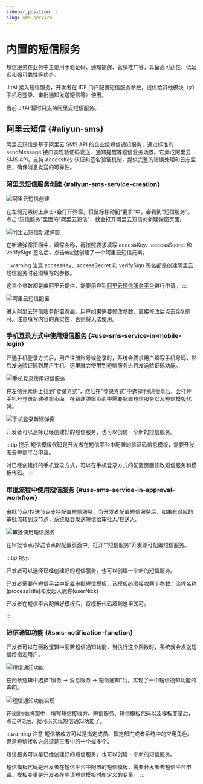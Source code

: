 ```yaml
---
sidebar_position: 3
slug: sms-service
---
```


# 内置的短信服务
短信服务在业务中主要用于验证码、通知提醒、营销推广等，具备高可达性、低延迟和强可靠性等优势。

JitAi 接入短信服务，开发者在 IDE 门户配置短信服务参数，提供给其他模块（如手机号登录、审批通知发送短信等）使用。

当前 JitAi 暂时只支持阿里云短信服务。

## 阿里云短信 {#aliyun-sms}
阿里云短信是基于阿里云 SMS API 的企业级短信通知服务，通过标准的 sendMessage 接口实现验证码发送、通知提醒等短信业务场景。它集成阿里云 SMS API，支持 AccessKey 认证和签名验证机制，提供完整的错误处理和日志监控，确保消息发送的可靠性。

### 阿里云短信服务创建 {#aliyun-sms-service-creation}
![阿里云短信创建](./img/3/sms_2025-08-28_09-56-36.png)

在左侧元素树上点击`+`会打开弹窗，将鼠标移动到“更多”中，会看到“短信服务”。点击“短信服务”里面的“阿里云短信”，就会打开阿里云短信的新建弹窗页面。

![阿里云短信新建弹窗](./img/3/sms_2025-08-28_09-59-22.png)

在新建弹窗页面中，填写名称，再按照要求填写 accessKey、accessSecret 和 verifySign 签名后，点击`确定`就创建了一个阿里云短信元素。

:::warning 注意
accessKey、accessSecret 和 verifySign 签名都是创建阿里云短信服务时必须填写的参数。

这三个参数都是由阿里云提供，需要用户到[阿里云短信服务平台](https://help.aliyun.com/zh/sms/)进行申请。
:::

![阿里云短信配置](./img/3/sms_2025-08-28_10-20-49.png)

进入阿里云短信服务配置页面。用户如果需要修改参数，直接修改后点击`保存`即可。注意填写内容的真实性，否则将无法使用。

### 手机登录方式中使用短信服务 {#use-sms-service-in-mobile-login}
开通手机登录方式后，用户注册账号或登录时，系统会要求用户填写手机号码，然后发送验证码到用户手机。这里就会使用到短信服务进行发送验证码功能。

![手机登录使用短信服务](./img/3/sms_2025-08-28_10-26-48.png)

在左侧元素树上找到“登录方式”，然后在“登录方式”中选择`手机号登录`后，会打开手机号登录新建弹窗页面。在新建弹窗页面中需要配置短信服务以及短信模板代码。

![手机登录新建弹窗](./img/3/sms_2025-08-28_10-31-13.png)

开发者可以选择已经创建好的短信服务，也可以创建一个新的短信服务。

:::tip 提示
短信模板代码是开发者在短信平台中配置的验证码信息模板，需要开发者去短信平台申请。

对已经创建好的手机登录方式，可以在手机登录方式的配置页面修改短信服务和模板代码。
:::

### 审批流程中使用短信服务 {#use-sms-service-in-approval-workflow}
审批节点/抄送节点支持配置短信服务，当开发者配置短信服务后，如果有对应的审批流转到该节点，系统就会发送短信给审批人/抄送人。

![审批使用短信服务](./img/3/sms_2025-08-28_10-56-19.png)

在审批节点/抄送节点的配置页面中，打开“”短信服务”开发即可配置短信服务。

:::tip 提示

开发者可以选择已经创建好的短信服务，也可以创建一个新的短信服务。

开发者需要在短信平台中配置审批短信模板，该模板必须接收两个参数：流程名称(processTitle)和发起人昵称(userNick)

开发者在短信平台配置好模板后，将模板代码填到这里即可。

:::

### 短信通知功能 {#sms-notification-function}
开发者可以在函数逻辑中配置短信通知功能，当执行这个函数时，系统就会发送短信给指定用户。

![短信通知功能](./img/3/sms_2025-08-28_11-17-56.png)

在函数逻辑中选择“服务 -> 消息服务 -> 短信通知”后，实现了一个短信通知功能的声明。

![短信通知功能实现](./img/3/sms_2025-08-28_11-21-21.png)

在`设置参数`弹窗中，填写短信接收方、短信服务、短信模板代码以及模板变量后，点击`确定`后，就可以实现短信通知功能了。

:::warning 注意
短信接收方可以是指定成员、指定部门或者系统中的应用角色。但是短信接收方必须是三者中的一个或多个。

短信服务可以是已经创建好的短信服务，也可以创建一个新的短信服务。

短信模板代码是开发者在短信平台中配置的短信模板，需要开发者去短信平台申请。模板变量是开发者在申请短信模板时所定义的变量。
:::

